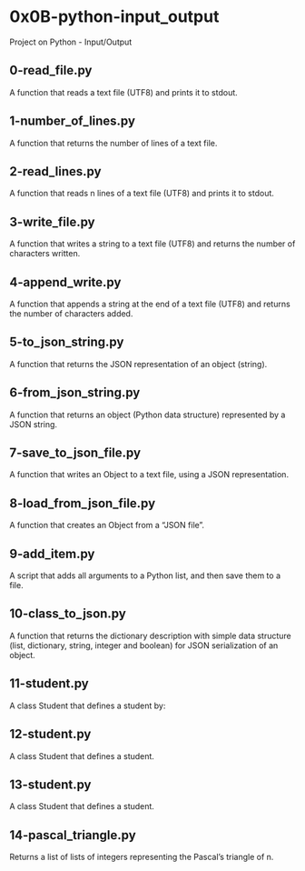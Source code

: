 # 0x0B-python-input_output
Project on Python - Input/Output
## 0-read_file.py
A function that reads a text file (UTF8) and prints it to stdout.
## 1-number_of_lines.py
A function that returns the number of lines of a text file.
## 2-read_lines.py
A function that reads n lines of a text file (UTF8) and prints it to stdout.
## 3-write_file.py
A function that writes a string to a text file (UTF8) and returns the number of characters written.
## 4-append_write.py
A function that appends a string at the end of a text file (UTF8) and returns the number of characters added.
## 5-to_json_string.py
A function that returns the JSON representation of an object (string).
## 6-from_json_string.py
A function that returns an object (Python data structure) represented by a JSON string.
## 7-save_to_json_file.py
A function that writes an Object to a text file, using a JSON representation.
## 8-load_from_json_file.py
A function that creates an Object from a “JSON file”.
## 9-add_item.py
A script that adds all arguments to a Python list, and then save them to a file.
## 10-class_to_json.py
A function that returns the dictionary description with simple data structure (list, dictionary, string, integer and boolean) for JSON serialization of an object.
## 11-student.py
A class Student that defines a student by:
## 12-student.py
A class Student that defines a student.
## 13-student.py
A class Student that defines a student.
## 14-pascal_triangle.py
Returns a list of lists of integers representing the Pascal’s triangle of n.

